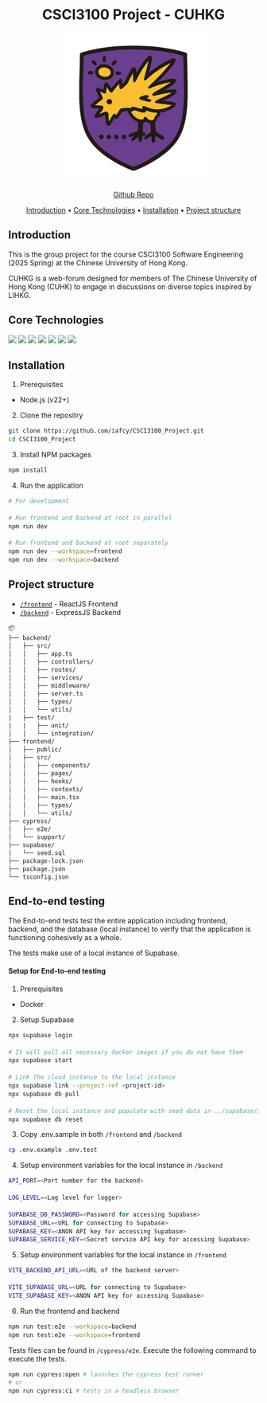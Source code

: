 <div align= "center">
    <h1>CSCI3100 Project - CUHKG</h1>
</div>

<div align="center">
<img src="frontend/public/logo.webp" style="width: 300px" alt="CUHKG-logo, generated by GPT-4o">
</div>

<p align="center">
    <a href="https://github.com/iafcy/CSCI3100_Project" target="_blank" >Github Repo</a>
</p>
<p align="center">
   <a href="#introduction" target="_blank">Introduction</a>
    •
   <a href="#core-technologies" target="_blank">Core Technologies</a>
    •
   <a href="#installation" target="_blank">Installation</a>
    •
   <a href="#project-structure" target="_blank">Project structure</a>
</p>

## Introduction

This is the group project for the course CSCI3100 Software Engineering (2025 Spring) at the Chinese University of Hong Kong.

CUHKG is a web-forum designed for members of The Chinese University of Hong Kong (CUHK) to engage in discussions on diverse topics inspired by LIHKG.

## Core Technologies

<div>
    <img src="https://img.shields.io/badge/TypeScript-007ACC?style=for-the-badge&logo=typescript&logoColor=white">
    <img src="https://img.shields.io/badge/React-20232A?style=for-the-badge&logo=react&logoColor=61DAFB">
    <img src="https://img.shields.io/badge/Material%20UI-007FFF?style=for-the-badge&logo=mui&logoColor=white">
    <img src="https://img.shields.io/badge/Node%20js-339933?style=for-the-badge&logo=nodedotjs&logoColor=white">
    <img src="https://img.shields.io/badge/Express%20js-000000?style=for-the-badge&logo=express&logoColor=white">
    <img src="https://img.shields.io/badge/Supabase-181818?style=for-the-badge&logo=supabase&logoColor=white">
    <img src="https://img.shields.io/badge/Cypress-17202C?style=for-the-badge&logo=cypress&logoColor=white">
</div>

## Installation

1. Prerequisites

- Node.js (v22+)

2. Clone the repositry

```bash
git clone https://github.com/iafcy/CSCI3100_Project.git
cd CSCI3100_Project
```

3. Install NPM packages

```bash
npm install
```

4. Run the application

```bash
# For development

# Run frontend and backend at root in parallel
npm run dev

# Run frontend and backend at root separately
npm run dev --workspace=frontend
npm run dev --workspace=backend
```

## Project structure

- [`/frontend`](frontend/README.md) - ReactJS Frontend
- [`/backend`](backend/README.md) - ExpressJS Backend

```
📦
├── backend/
│   ├── src/
│   │   ├── app.ts
│   │   ├── controllers/
│   │   ├── routes/
│   │   ├── services/
│   │   ├── middleware/
│   │   ├── server.ts
│   │   ├── types/
│   │   └── utils/
|   ├── test/
|   |   ├── unit/
│   │   └── integration/
├── frontend/
│   ├── public/
│   ├── src/
│   │   ├── components/
│   │   ├── pages/
│   │   ├── hooks/
│   │   ├── contexts/
│   │   ├── main.tsx
│   │   ├── types/
│   │   └── utils/
├── cypress/
│   ├── e2e/
│   └── support/
├── supabase/
│   └── seed.sql
├── package-lock.json
├── package.json
└── tsconfig.json
```

## End-to-end testing

The End-to-end tests test the entire application including frontend, backend, and the database (local instance) to verify that the application is functioning cohesively as a whole.

The tests make use of a local instance of Supabase.

#### Setup for End-to-end testing

1. Prerequisites

- Docker

2. Setup Supabase

```bash
npx supabase login

# It will pull all necessary docker images if you do not have them
npx supabase start

# Link the cloud instance to the local instance
npx supabase link --project-ref <project-id>
npx supabase db pull

# Reset the local instance and populate with seed data in ../supabase/seed.sql
npx supabase db reset
```

3. Copy .env.sample in both `/frontend` and `/backend`

```bash
cp .env.example .env.test
```

4. Setup environment variables for the local instance in `/backend`

```bash
API_PORT=<Port number for the backend>

LOG_LEVEL=<Log level for logger>

SUPABASE_DB_PASSWORD=<Password for accessing Supabase>
SUPABASE_URL=<URL for connecting to Supabase>
SUPABASE_KEY=<ANON API key for accessing Supabase>
SUPABASE_SERVICE_KEY=<Secret service API key for accessing Supabase>
```

5. Setup environment variables for the local instance in `/frontend`

```bash
VITE_BACKEND_API_URL=<URL of the backend server>

VITE_SUPABASE_URL=<URL for connecting to Supabase>
VITE_SUPABASE_KEY=<ANON API key for accessing Supabase>
```

6. Run the frontend and backend

```bash
npm run test:e2e --workspace=backend
npm run test:e2e --workspace=frontend
```

Tests files can be found in `/cypress/e2e`. Execute the following command to execute the tests.

```bash
npm run cypress:open # launches the cypress test runner
# or
npm run cypress:ci # tests in a headless browser
```

